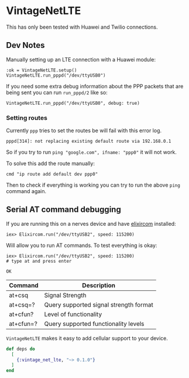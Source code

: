 # VintageNetLTE

This has only been tested with Huawei and Twilio connections.

## Dev Notes

Manually setting up an LTE connection with a Huawei module:

```
:ok = VintageNetLTE.setup() 
VintageNetLTE.run_pppd("/dev/ttyUSB0")
```

If you need some extra debug information about the PPP packets that are being
sent you can run `run_pppd/2` like so:

`VintageNetLTE.run_pppd("/dev/ttyUSB0", debug: true)`


### Setting routes

Currently `ppp` tries to set the routes be will fail with this error log.

```
pppd[314]: not replacing existing default route via 192.168.0.1
```

So if you try to run `ping "google.com", ifname: "ppp0"` it will not work.

To solve this add the route manually:

```
cmd "ip route add default dev ppp0"
```

Then to check if everything is working you can try to run the above `ping` command
again.


## Serial AT command debugging

If you are running this on a nerves device and have [elixircom](https://github.com/mattludwigs/elixircom) installed:

```
iex> Elixircom.run("/dev/ttyUSB2", speed: 115200)
```

Will allow you to run AT commands. To test everything is okay:

```
iex> Elixircom.run("/dev/ttyUSB2", speed: 115200)
# type at and press enter

OK
```

Command    | Description
-----------|-----------------------
at+csq     | Signal Strength
at+csq=?   | Query supported signal strength format
at+cfun?   | Level of functionality 
at+cfun=?  | Query supported functionality levels


`VintageNetLTE` makes it easy to add cellular support to your device.

```elixir
def deps do
  [
    {:vintage_net_lte, "~> 0.1.0"}
  ]
end
```



